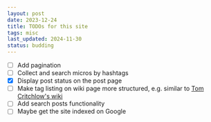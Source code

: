 ```yaml
---
layout: post
date: 2023-12-24
title: TODOs for this site
tags: misc
last_updated: 2024-11-30
status: budding
---
```


- [ ] Add pagination
- [ ] Collect and search micros by hashtags
- [x] Display post status on the post page
- [ ] Make tag listing on wiki page more structured, e.g. similar to [Tom Critchlow's wiki](https://tomcritchlow.com/wiki/)
- [ ] Add search posts functionality
- [ ] Maybe get the site indexed on Google